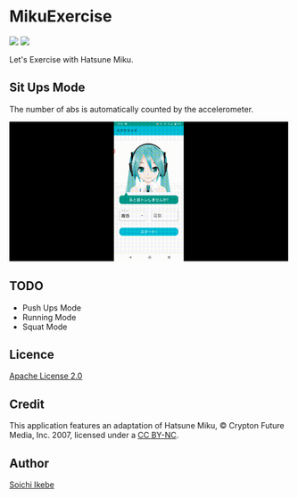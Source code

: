 # MikuExercise
 
![](https://github.com/Aqua-ix/MikuExercise/workflows/Android%20CI/badge.svg)
![](https://img.shields.io/github/license/Aqua-ix/MikuExercise)

Let's Exercise with Hatsune Miku.

## Sit Ups Mode

The number of abs is automatically counted by the accelerometer.

<img src="demo/situps_demo.gif" width="500px">

## TODO

- Push Ups Mode
- Running Mode
- Squat Mode

## Licence

[Apache License 2.0](https://github.com/Aqua-ix/YoubiMiku/blob/master/LICENSE)

## Credit

This application features an adaptation of Hatsune Miku, © Crypton Future Media, Inc. 2007, licensed under a [CC BY-NC](http://creativecommons.org/licenses/by-nc/3.0/).

## Author

[Soichi Ikebe](https://github.com/Aqua-ix)
